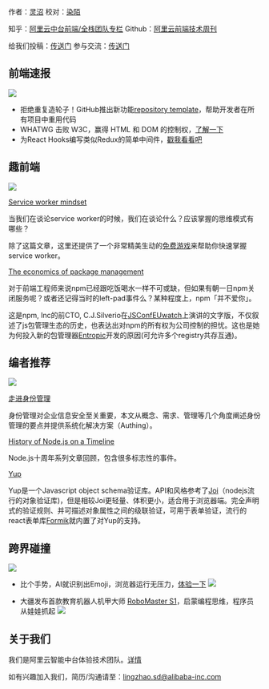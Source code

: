 作者：[灵沼](https://github.com/su-dan)
校对：[染陌](https://github.com/answershuto)

知乎：[阿里云中台前端/全栈团队专栏](https://zhuanlan.zhihu.com/aliyun)
Github：[阿里云前端技术周刊](https://github.com/aliyunfe/weekly)

给我们投稿：[传送门](https://github.com/aliyunfe/weekly/issues/new)
参与交流：[传送门](https://github.com/aliyunfe/weekly/issues/5)


## 前端速报
![](https://img.alicdn.com/tfs/TB1T43Fa4iH3KVjSZPfXXXBiVXa-2560-600.jpg)

* 拒绝重复造轮子！GitHub推出新功能[repository template](https://github.blog/2019-06-06-generate-new-repositories-with-repository-templates/?utm_campaign=1559837005&utm_medium=social&utm_source=twitter&utm_content=1559837005)，帮助开发者在所有项目中重用代码
* WHATWG 击败 W3C，赢得 HTML 和 DOM 的控制权，[了解一下](https://www.zdnet.com/article/browser-vendors-win-war-with-w3c-over-html-and-dom-standards/)
* 为React Hooks编写类似Redux的简单中间件，[戳我看看吧](https://medium.com/front-end-weekly/writing-redux-like-simple-middleware-for-react-hooks-b163724a7058)
## 趣前端
![](https://img.alicdn.com/tfs/TB19FgGa3KG3KVjSZFLXXaMvXXa-2560-600.jpg)

[Service worker mindset](https://web.dev/service-worker-mindset/)

当我们在谈论service worker的时候，我们在谈论什么？应该掌握的思维模式有哪些？

除了这篇文章，这里还提供了一个非常精美生动的[免费游戏](https://serviceworkies.com/)来帮助你快速掌握service worker。



[The economics of package management](https://github.com/ceejbot/economics-of-package-management/blob/master/essay.md)

对于前端工程师来说npm已经跟吃饭喝水一样不可或缺，但如果有朝一日npm关闭服务呢？或者还记得当时的left-pad事件么？某种程度上，npm「并不爱你」。

这是npm, Inc的前CTO, C.J.Silverio在[JSConfEUwatch](https://www.youtube.com/watch?v=MO8hZlgK5zc)上演讲的文字版，不仅叙述了js包管理生态的历史，也表达出对npm的所有权为公司控制的担忧。这也是她为何投入新的包管理器[Entropic](https://github.com/entropic-dev/entropic)开发的原因(可允许多个registry共存互通)。
## 编者推荐
![](https://img.alicdn.com/tfs/TB11G3Ga2WG3KVjSZFPXXXaiXXa-2560-600.jpg)

[走进身份管理](https://zhuanlan.zhihu.com/p/68446750)

身份管理对企业信息安全至关重要，本文从概念、需求、管理等几个角度阐述身份管理的要点并提供系统化解决方案（Authing）。



[History of Node.js on a Timeline](https://blog.risingstack.com/history-of-node-js/)

Node.js十周年系列文章回顾，包含很多标志性的事件。



[Yup](https://github.com/jquense/yup)

Yup是一个Javascript object schema验证库。API和风格参考了[Joi](https://github.com/hapijs/joi)（nodejs流行的对象验证库)，但是相较Joi更轻量、体积更小，适合用于浏览器端。完全声明式的验证规则、并可描述对象属性之间的级联验证，可用于表单验证，流行的react表单库[Formik](https://github.com/jaredpalmer/formik)就内置了对Yup的支持。

## 跨界碰撞
![](https://img.alicdn.com/tfs/TB11FUIa81D3KVjSZFyXXbuFpXa-2560-600.jpg)

* 比个手势，AI就识别出Emoji，浏览器运行无压力，[体验一下](https://github.com/cloud-annotations/training)
![](https://img.alicdn.com/tfs/TB1mJEScCSD3KVjSZFKXXb10VXa-529-479.gif)

* 大疆发布首款教育机器人机甲大师 [RoboMaster S1](https://mp.weixin.qq.com/s/grs_c4ii9Unf29ugb6Qp3w)，启蒙编程思维，程序员从娃娃抓起
![](https://img.alicdn.com/tfs/TB15LEYcBKw3KVjSZFOXXarDVXa-720-480.jpg)

## 关于我们

我们是阿里云智能中台体验技术团队。[详情](https://github.com/aliyunfe/weekly/blob/master/about.md)

如有兴趣加入我们，简历/沟通请至：lingzhao.sd@alibaba-inc.com